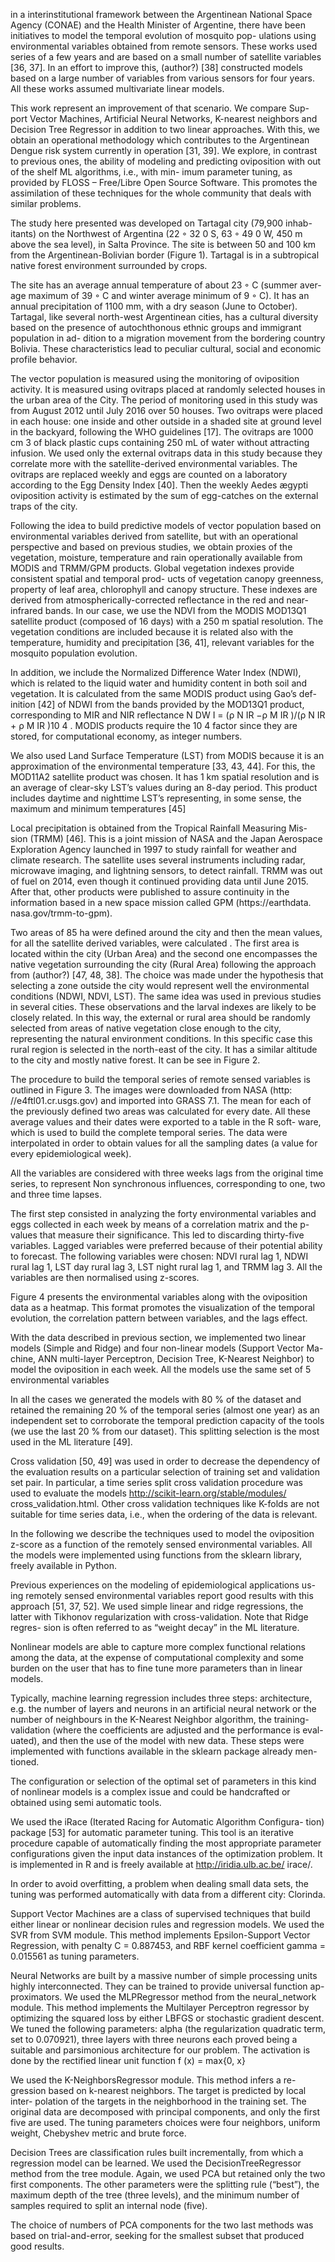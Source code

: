 


in a interinstitutional framework between the Argentinean
National Space Agency (CONAE) and the Health Minister of Argentine,
there have been initiatives to model the temporal evolution of mosquito pop-
ulations using environmental variables obtained from remote sensors. These
works used series of a few years and are based on a small number of satellite
variables [36, 37]. In an effort to improve this, (author?) [38] constructed
models based on a large number of variables from various sensors for four
years. All these works assumed multivariate linear models.


This work represent an improvement of that scenario. We compare Sup-
port Vector Machines, Artificial Neural Networks, K-nearest neighbors and
Decision Tree Regressor in addition to two linear approaches. With this,
we obtain an operational methodology which contributes to the Argentinean
Dengue risk system currently in operation [31, 39].
We explore, in contrast to previous ones, the ability of modeling and
predicting oviposition with out of the shelf ML algorithms, i.e., with min-
imum parameter tuning, as provided by FLOSS – Free/Libre Open Source
Software. This promotes the assimilation of these techniques for the whole
community that deals with similar problems.




The study here presented was developed on Tartagal city (79,900 inhab-
itants) on the Northwest of Argentina (22 ◦ 32 0 S, 63 ◦ 49 0 W, 450 m above the
sea level), in Salta Province. The site is between 50 and 100 km from the
Argentinean-Bolivian border (Figure 1). Tartagal is in a subtropical native
forest environment surrounded by crops.


The site has an average annual temperature of about 23 ◦ C (summer aver-
age maximum of 39 ◦ C and winter average minimum of 9 ◦ C). It has an annual
precipitation of 1100 mm, with a dry season (June to October). Tartagal, like
several north-west Argentinean cities, has a cultural diversity based on the
presence of autochthonous ethnic groups and immigrant population in ad-
dition to a migration movement from the bordering country Bolivia. These
characteristics lead to peculiar cultural, social and economic profile behavior.



The vector population is measured using the monitoring of oviposition
activity. It is measured using ovitraps placed at randomly selected houses in
the urban area of the City. The period of monitoring used in this study was
from August 2012 until July 2016 over 50 houses. Two ovitraps were placed
in each house: one inside and other outside in a shaded site at ground level in the backyard, following the WHO guidelines [17]. The ovitraps are 1000 cm 3
of black plastic cups containing 250 mL of water without attracting infusion.
We used only the external ovitraps data in this study because they correlate
more with the satellite-derived environmental variables. The ovitraps are
replaced weekly and eggs are counted on a laboratory according to the Egg
Density Index [40]. Then the weekly Aedes ægypti oviposition activity is
estimated by the sum of egg-catches on the external traps of the city.






Following the idea to build predictive models of vector population based
on environmental variables derived from satellite, but with an operational
perspective and based on previous studies, we obtain proxies of the vegetation, moisture, temperature and rain operationally available from MODIS
and TRMM/GPM products.
Global vegetation indexes provide consistent spatial and temporal prod-
ucts of vegetation canopy greenness, property of leaf area, chlorophyll and canopy structure. These indexes are derived from atmospherically-corrected
reflectance in the red and near-infrared bands. In our case, we use the NDVI
from the MODIS MOD13Q1 satellite product (composed of 16 days) with
a 250 m spatial resolution. The vegetation conditions are included because
it is related also with the temperature, humidity and precipitation [36, 41],
relevant variables for the mosquito population evolution.





In addition, we include the Normalized Difference Water Index (NDWI),
which is related to the liquid water and humidity content in both soil and
vegetation. It is calculated from the same MODIS product using Gao’s def-
inition [42] of NDWI from the bands provided by the MOD13Q1 product,
corresponding to MIR and NIR reflectance N DW I = (ρ N IR −ρ M IR )/(ρ N IR +
ρ M IR )10 4 . MODIS products require the 10 4 factor since they are stored, for
computational economy, as integer numbers.




We also used Land Surface Temperature (LST) from MODIS because it
is an approximation of the environmental temperature [33, 43, 44]. For this,
the MOD11A2 satellite product was chosen. It has 1 km spatial resolution
and is an average of clear-sky LST’s values during an 8-day period. This
product includes daytime and nighttime LST’s representing, in some sense,
the maximum and minimum temperatures [45]


Local precipitation is obtained from the Tropical Rainfall Measuring Mis-
sion (TRMM) [46]. This is a joint mission of NASA and the Japan Aerospace
Exploration Agency launched in 1997 to study rainfall for weather and climate research. The satellite uses several instruments including radar, microwave imaging, and lightning sensors, to detect rainfall. TRMM was out of fuel on 2014, even though it continued providing data until June 2015.
After that, other products were published to assure continuity in the information based in a new space mission called GPM (https://earthdata.
nasa.gov/trmm-to-gpm).



Two areas of 85 ha were defined around the city and then the mean values,
for all the satellite derived variables, were calculated . The first area is
located within the city (Urban Area) and the second one encompasses the
native vegetation surrounding the city (Rural Area) following the approach
from (author?) [47, 48, 38]. The choice was made under the hypothesis
that selecting a zone outside the city would represent well the environmental
conditions (NDWI, NDVI, LST). The same idea was used in previous studies
in several cities. These observations and the larval indexes are likely to be
closely related. In this way, the external or rural area should be randomly
selected from areas of native vegetation close enough to the city, representing
the natural environment conditions. In this specific case this rural region is
selected in the north-east of the city. It has a similar altitude to the city and
mostly native forest. It can be see in Figure 2.






The procedure to build the temporal series of remote sensed variables
is outlined in Figure 3. The images were downloaded from NASA (http:
//e4ftl01.cr.usgs.gov) and imported into GRASS 7.1. The mean for
each of the previously defined two areas was calculated for every date. All
these average values and their dates were exported to a table in the R soft-
ware, which is used to build the complete temporal series. The data were
interpolated in order to obtain values for all the sampling dates (a value for
every epidemiological week).




All the variables are considered with three weeks lags from the original
time series, to represent Non synchronous influences, corresponding to one,
two and three time lapses.





The first step consisted in analyzing the forty environmental variables and eggs collected in each week by means of a correlation matrix and the p-values that measure their significance. This led to discarding thirty-five variables. Lagged variables were preferred because of their potential ability
to forecast. The following variables were chosen: NDVI rural lag 1, NDWI
rural lag 1, LST day rural lag 3, LST night rural lag 1, and TRMM lag 3.
All the variables are then normalised using z-scores.





Figure 4 presents the environmental variables along with the oviposition data as a heatmap. This format promotes the visualization of the temporal
evolution, the correlation pattern between variables, and the lags effect.





With the data described in previous section, we implemented two linear
models (Simple and Ridge) and four non-linear models (Support Vector Ma-
chine, ANN multi-layer Perceptron, Decision Tree, K-Nearest Neighbor) to
model the oviposition in each week. All the models use the same set of 5
environmental variables



In all the cases we generated the models with 80 % of the dataset and
retained the remaining 20 % of the temporal series (almost one year) as an
independent set to corroborate the temporal prediction capacity of the tools
(we use the last 20 % from our dataset). This splitting selection is the most
used in the ML literature [49].



Cross validation [50, 49] was used in order to decrease the dependency of
the evaluation results on a particular selection of training set and validation
set pair. In particular, a time series split cross validation procedure was
used to evaluate the models http://scikit-learn.org/stable/modules/
cross_validation.html. Other cross validation techniques like K-folds are
not suitable for time series data, i.e., when the ordering of the data is relevant.




In the following we describe the techniques used to model the oviposition
z-score as a function of the remotely sensed environmental variables. All
the models were implemented using functions from the sklearn library, freely
available in Python.





Previous experiences on the modeling of epidemiological applications us-
ing remotely sensed environmental variables report good results with this
approach [51, 37, 52]. We used simple linear and ridge regressions, the latter
with Tikhonov regularization with cross-validation. Note that Ridge regres-
sion is often referred to as “weight decay” in the ML literature.





Nonlinear models are able to capture more complex functional relations
among the data, at the expense of computational complexity and some burden on the user that has to fine tune more parameters than in linear models.



Typically, machine learning regression includes three steps: architecture,
e.g. the number of layers and neurons in an artificial neural network or the number of neighbours in the K-Nearest Neighbor algorithm, the training-
validation (where the coefficients are adjusted and the performance is eval-
uated), and then the use of the model with new data. These steps were
implemented with functions available in the sklearn package already men-
tioned.



The configuration or selection of the optimal set of parameters in this
kind of nonlinear models is a complex issue and could be handcrafted or obtained using semi automatic tools.




We used the iRace (Iterated Racing for Automatic Algorithm Configura-
tion) package [53] for automatic parameter tuning. This tool is an iterative
procedure capable of automatically finding the most appropriate parameter
configurations given the input data instances of the optimization problem. It
is implemented in R and is freely available at http://iridia.ulb.ac.be/
irace/.


In order to avoid overfitting, a problem when dealing small data sets,
the tuning was performed automatically with data from a different city:
Clorinda.



Support Vector Machines are a class of supervised techniques that build
either linear or nonlinear decision rules and regression models. We used the
SVR from SVM module. This method implements Epsilon-Support Vector
Regression, with penalty C = 0.887453, and RBF kernel coefficient gamma
= 0.015561 as tuning parameters.





Neural Networks are built by a massive number of simple processing units
highly interconnected. They can be trained to provide universal function ap-
proximators. We used the MLPRegressor method from the neural_network
module. This method implements the Multilayer Perceptron regressor by
optimizing the squared loss by either LBFGS or stochastic gradient descent.
We tuned the following parameters: alpha (the regularization quadratic term,
set to 0.070921), three layers with three neurons each proved being a suitable
and parsimonious architecture for our problem. The activation is done by
the rectified linear unit function f (x) = max{0, x}






We used the K-NeighborsRegressor module. This method infers a re-
gression based on k-nearest neighbors. The target is predicted by local inter-
polation of the targets in the neighborhood in the training set. The original
data are decomposed with principal components, and only the first five are
used. The tuning parameters choices were four neighbors, uniform weight,
Chebyshev metric and brute force.






Decision Trees are classification rules built incrementally, from which a regression model can be learned. We used the DecisionTreeRegressor
method from the tree module. Again, we used PCA but retained only the
two first components. The other parameters were the splitting rule (“best”),
the maximum depth of the tree (three levels), and the minimum number of
samples required to split an internal node (five).


The choice of numbers of PCA components for the two last methods was
based on trial-and-error, seeking for the smallest subset that produced good
results.
